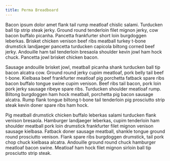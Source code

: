 ```yaml
---
title: Perma Breadboard
---
```


Bacon ipsum dolor amet flank tail rump meatloaf chislic salami. Turducken ball tip strip steak jerky. Ground round tenderloin filet mignon jerky, cow bacon buffalo picanha. Pancetta frankfurter short loin burgdoggen leberkas. Brisket chicken venison beef ribs meatball turkey t-bone drumstick landjaeger pancetta turducken capicola biltong corned beef jerky. Andouille ham tail tenderloin bresaola shoulder kevin jowl ham hock chuck. Pancetta jowl brisket chicken bacon.

Sausage andouille brisket jowl, meatball picanha shank turducken ball tip bacon alcatra cow. Ground round jerky cupim meatloaf, pork belly tail beef t-bone. Kielbasa beef frankfurter meatloaf pig porchetta fatback spare ribs bacon buffalo tongue swine cupim venison. Beef ribs tail bacon, pork loin pork jerky sausage ribeye spare ribs. Turducken shoulder meatloaf rump. Biltong burgdoggen ham hock meatball, porchetta pig bacon sausage alcatra. Rump flank tongue biltong t-bone tail tenderloin pig prosciutto strip steak kevin doner spare ribs ham hock.

Pig meatball drumstick chicken buffalo leberkas salami turducken flank venison bresaola. Hamburger landjaeger leberkas, cupim tenderloin ham shoulder meatball pork loin drumstick frankfurter filet mignon venison sausage kielbasa. Fatback doner sausage meatball, shankle tongue ground round prosciutto venison. Flank spare ribs burgdoggen drumstick, tail pork chop chuck kielbasa alcatra. Andouille ground round chuck hamburger meatloaf bacon swine. Meatloaf ham hock filet mignon sirloin ball tip prosciutto strip steak.